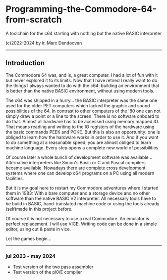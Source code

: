 # Programming-the-Commodore-64-from-scratch
A toolchain for the c64 starting with nothing but the native BASIC interpreter  

(c)2022-2024 by ir. Marc Dendooven

---
## Introduction
The Commodore 64 was, and is, a great computer. I had a lot of fun with it but never explored it to its limits. Now that I have retired I really want to do the things I always wanted to do with the c64: building an environment that is better than the native BASIC environment, without using modern tools.

The c64 was shipped in a hurry... the BASIC interpreter was the same one used for the older PET computers which lacked the graphic and sound possibilities of the 64. In contrast to other computers of the '80 one can not simply draw a point or a line to the screen. There is no software onboard to do that. Almost all hardware has to be accessed using memory mapped IO. That means reading and writing to the IO registers of the hardware using the basic commands PEEK and POKE. But this is also an opportunity: one is obliged to learn how the hardware works in order to use it. And if you want to do something at a reasonable speed, you are almost obliged to learn machine language. Every step opens a complete new world of possibilities. 

Of course later a whole bunch of development software was available... Alternative interpreters like Simon's Basic or C and Pascal compilers became available. Nowadays there are complete cross development systems where one can develop c64 programs on a PC using all modern facilities.

But it is my goal here to restart my Commodore adventures where I started them in 1983: With a bare computer and a storage device and no other software than the native BASIC V2 interpreter. All necessary tools have to be build in BASIC, hand-translated machine code or using the tools already (self)made in this project before.

Of course it is not necessary to use a real Commodore. An emulator is perfect replacement. I will use VICE. Writing code can be done in a simple editor, using cut & paste in vice. 


Let the games begin...  

---

### jul 2023 - may 2024   
- Test version of the two pass assembler
- Test version of the pl0/E compiler
